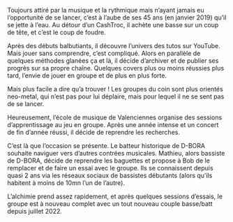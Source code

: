 Toujours attiré par la musique et la rythmique mais n’ayant jamais eu l’opportunité de se lancer, c’est à l’aube de ses 45 ans (en janvier 2019) qu’il se jette à l’eau.
Au détour d’un CashTroc, il achète une basse sur un coup de tête, et c’est le coup de foudre.

Après des débuts balbutiants, il découvre l’univers des tutos sur YouTube. Mais jouer sans comprendre, c’est compliqué. Alors en parallèle de quelques méthodes glanées ça et là, il décide d’archiver et de publier ses progrès sur sa propre chaîne.
Quelques covers plus ou moins réussies plus tard, l’envie de jouer en groupe et de plus en plus forte.

Mais plus facile a dire qu’a trouver ! Les groupes du coin sont plus orientés neo-metal, qui n’est pas pour lui déplaire, mais pour lequel il ne se sent pas de se lancer.

Heureusement, l’école de musique de Valenciennes organise des sessions d’apprentissage au jeu en groupe. Après une année intense et un concert de fin d’année réussi, il décide de reprendre les recherches.

C’est là que l’occasion se présente. Le batteur historique de D-BORA souhaite naviguer vers d’autres contrées musicales.
Mathieu, alors bassiste de D-BORA, décide de reprendre les baguettes et propose à Bob de le remplacer et de faire un essai avec le groupe.
Ils se connaissent depuis quasi 2 ans via les réseaux sociaux de bassistes débutants (alors qu’ils habitent à moins de 10mn l’un de l’autre).

L’alchimie prend assez rapidement, et après quelques sessions d’essais, le groupe est à nouveau complet avec un tout nouveau couple basse/batt depuis juillet 2022.
